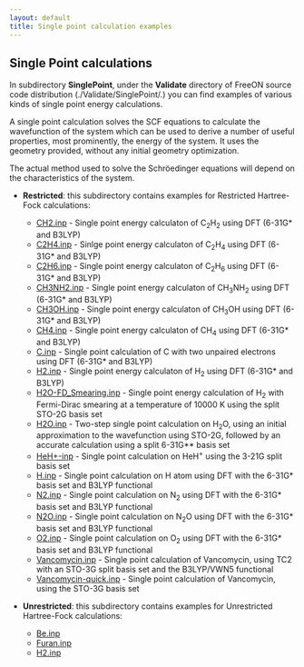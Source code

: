 ```yaml
---
layout: default
title: Single point calculation examples
---
```


Single Point calculations
-------------------------

In subdirectory **SinglePoint**, under the **Validate** directory of FreeON source code distribution (./Validate/SinglePoint/.) you can find examples of various kinds of single point energy calculations.

A single point calculation solves the SCF equations to calculate the wavefunction of the system which can be used to derive a number of useful properties, most prominently, the energy of the system. It uses the geometry provided, without any initial geometry optimization.

The actual method used to solve the Schröedinger equations will depend on the characteristics of the system.

-   **Restricted**: this subdirectory contains examples for Restricted Hartree-Fock calculations:
    -   [CH2.inp](Restricted-C2H2.inp "wikilink") - Single point energy calculaton of C<sub>2</sub>H<sub>2</sub> using DFT (6-31G\* and B3LYP)
    -   [C2H4.inp](Restricted-C2H4.inp "wikilink") - Sinlge point energy calculaton of C<sub>2</sub>H<sub>4</sub> using DFT (6-31G\* and B3LYP)
    -   [C2H6.inp](Restricted-C2H6.inp "wikilink") - Single point energy calculaton of C<sub>2</sub>H<sub>6</sub> using DFT (6-31G\* and B3LYP)
    -   [CH3NH2.inp](Restricted-CH3NH2.inp "wikilink") - Single point energy calculaton of CH<sub>3</sub>NH<sub>2</sub> using DFT (6-31G\* and B3LYP)
    -   [CH3OH.inp](Restricted-CH3OH.inp "wikilink") - Single point energy calculaton of CH<sub>3</sub>OH using DFT (6-31G\* and B3LYP)
    -   [CH4.inp](Restricted-CH4.inp "wikilink") - Single point energy calculaton of CH<sub>4</sub> using DFT (6-31G\* and B3LYP)
    -   [C.inp](Restricted-C.inp "wikilink") - Single point calculation of C with two unpaired electrons using DFT (6-31G\* and B3LYP)
    -   [H2.inp](Restricted-H2.inp "wikilink") - Single point energy calculaton of H<sub>2</sub> using DFT (6-31G\* and B3LYP)
    -   [H2O-FD\_Smearing.inp](Restricted-H2O-FD_Smearing.inp "wikilink") - Single point energy calculation of H<sub>2</sub> with Fermi-Dirac smearing at a temperature of 10000 K using the split STO-2G basis set
    -   [H2O.inp](Restricted-H2O.inp "wikilink") - Two-step single point calculation on H<sub>2</sub>O, using an initial approximation to the wavefunction using STO-2G, followed by an accurate calculation using a split 6-31G\*\* basis set
    -   [HeH+-inp](Restricted-HeH+-inp "wikilink") - Single point calculation on HeH<sup>+</sup> using the 3-21G split basis set
    -   [H.inp](Restricted-H.inp "wikilink") - Single point calculation on H atom using DFT with the 6-31G\* basis set and B3LYP functional
    -   [N2.inp](Restricted-N2.inp "wikilink") - Single point calculation on N<sub>2</sub> using DFT with the 6-31G\* basis set and B3LYP functional
    -   [N2O.inp](Restricted-N2O.inp "wikilink") - Single point calculation on N<sub>2</sub>O using DFT with the 6-31G\* basis set and B3LYP functional
    -   [O2.inp](Restricted-O2.inp "wikilink") - Single point calculation on O<sub>2</sub> using DFT with the 6-31G\* basis set and B3LYP functional
    -   [Vancomycin.inp](Restricted-Vancomycin.inp "wikilink") - Single point calculation of Vancomycin, using TC2 with an STO-3G split basis set and the B3LYP/VWN5 functional
    -   [Vancomycin-quick.inp](Restricted-Vancomycin-quick.inp "wikilink") - Single point calculation of Vancomycin, using the STO-3G basis set

-   **Unrestricted**: this subdirectory contains examples for Unrestricted Hartree-Fock calculations:
    -   [Be.inp](Unrestricted-Be.inp "wikilink")
    -   [Furan.inp](Unrestricted-Furan.inp "wikilink")
    -   [H2.inp](Unrestricted-H2.inp "wikilink")


